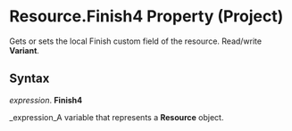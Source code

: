 
# Resource.Finish4 Property (Project)

Gets or sets the local Finish custom field of the resource. Read/write  **Variant**.


## Syntax

 _expression_. **Finish4**

 _expression_A variable that represents a  **Resource** object.

